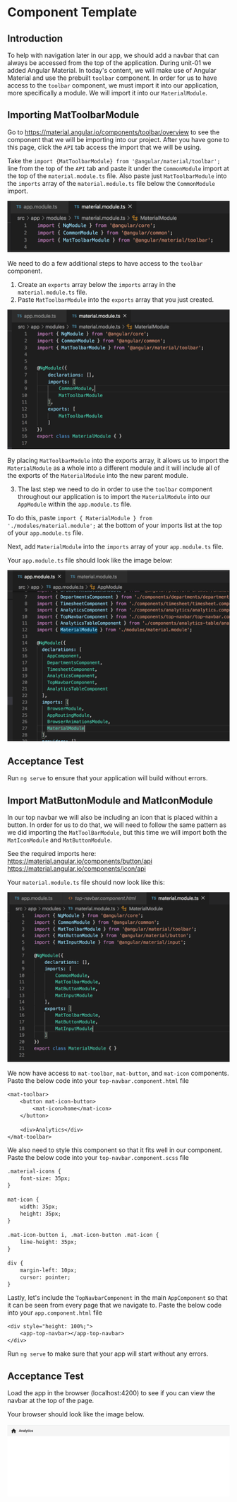 # Component Template

## Introduction

To help with navigation later in our app, we should add a navbar that can always be accessed from the top of the application. During unit-01 we added Angular Material. In today's content, we will make use of Angular Material and use the prebuilt `toolbar` component. In order for us to have access to the `toolbar` component, we must import it into our application, more specifically a module. We will import it into our `MaterialModule`.

## Importing MatToolbarModule

Go to https://material.angular.io/components/toolbar/overview to see the component that we will be importing into our project. After you have gone to this page, click the `API` tab access the import that we will be using.

Take the `import {MatToolbarModule} from '@angular/material/toolbar';` line from the top of the `API` tab and paste it under the `CommonModule` import at the top of the `material.module.ts` file. Also paste just `MatToolbarModule` into the `imports` array of the `material.module.ts` file below the `CommonModule` import.

![MatToolbarModule import](img/toolbar_import.png)

We need to do a few additional steps to have access to the `toolbar` component.

1. Create an `exports` array below the `imports` array in the `material.module.ts` file.
2. Paste `MatToolbarModule` into the `exports` array that you just created.

![MatToolbarModule export](img/toolbar_export.png)

By placing `MatToolbarModule` into the exports array, it allows us to import the `MaterialModule` as a whole into a different module and it will include all of the exports of the `MaterialModule` into the new parent module.

3. The last step we need to do in order to use the `toolbar` component throughout our application is to import the `MaterialModule` into our `AppModule` within the `app.module.ts` file.

To do this, paste `import { MaterialModule } from './modules/material.module';` at the bottom of your imports list at the top of your `app.module.ts` file.

Next, add `MaterialModule` into the `imports` array of your `app.module.ts` file.

Your `app.module.ts` file should look like the image below:

![MaterialModule imported](img/material_module.png)

## Acceptance Test

Run `ng serve` to ensure that your application will build without errors.

## Import MatButtonModule and MatIconModule

In our top navbar we will also be including an icon that is placed within a button. In order for us to do that, we will need to follow the same pattern as we did importing the `MatToolBarModule`, but this time we will import both the `MatIconModule` and `MatButtonModule`.

See the required imports here:
https://material.angular.io/components/button/api
https://material.angular.io/components/icon/api

Your `material.module.ts` file should now look like this:

![](img/button_icon_imports.png)

We now have access to `mat-toolbar`, `mat-button`, and `mat-icon` components. Paste the below code into your `top-navbar.component.html` file

```
<mat-toolbar>
    <button mat-icon-button>
        <mat-icon>home</mat-icon>
    </button>

    <div>Analytics</div>
</mat-toolbar>
```

We also need to style this component so that it fits well in our component. Paste the below code into your `top-navbar.component.scss` file

```
.material-icons {
    font-size: 35px;
}

mat-icon {
    width: 35px;
    height: 35px;
}

.mat-icon-button i, .mat-icon-button .mat-icon {
    line-height: 35px;
}

div {
    margin-left: 10px;
    cursor: pointer;
}
```

Lastly, let's include the `TopNavbarComponent` in the main `AppComponent` so that it can be seen from every page that we navigate to. Paste the below code into your `app.component.html` file

```
<div style="height: 100%;">
    <app-top-navbar></app-top-navbar>
</div>
```

Run `ng serve` to make sure that your app will start without any errors.

## Acceptance Test

Load the app in the browser (localhost:4200) to see if you can view the navbar at the top of the page.

Your browser should look like the image below.

![](img/navbar.png)


